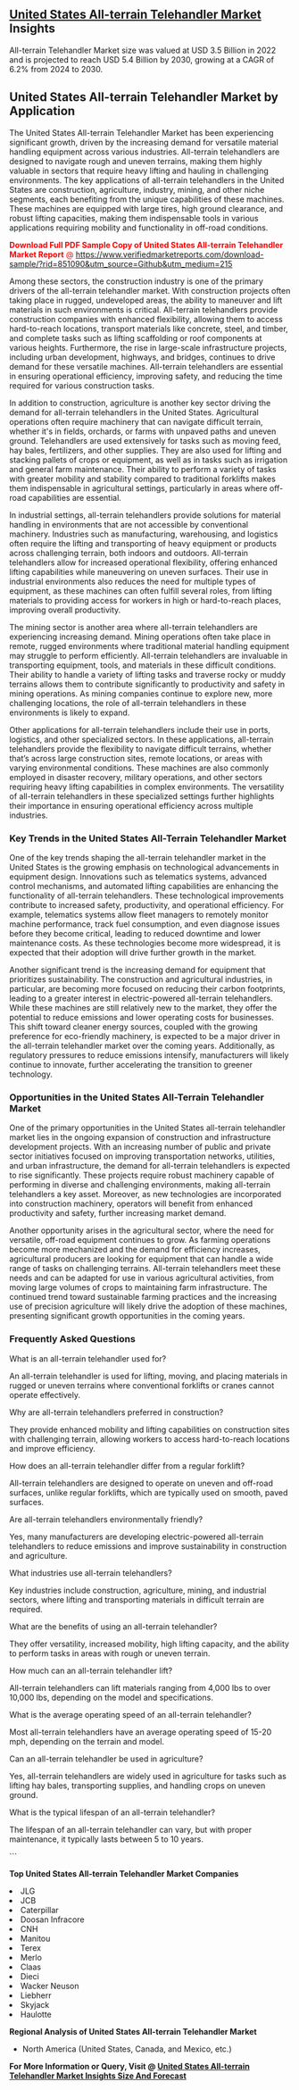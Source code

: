 <h2><a href="https://www.verifiedmarketreports.com/download-sample/?rid=851090&amp;utm_source=Github&amp;utm_medium=215" target="_blank">United States All-terrain Telehandler Market</a> Insights</h2><p>All-terrain Telehandler Market size was valued at USD 3.5 Billion in 2022 and is projected to reach USD 5.4 Billion by 2030, growing at a CAGR of 6.2% from 2024 to 2030.</p><p><h2>United States All-terrain Telehandler Market by Application</h2><p>The United States All-terrain Telehandler Market has been experiencing significant growth, driven by the increasing demand for versatile material handling equipment across various industries. All-terrain telehandlers are designed to navigate rough and uneven terrains, making them highly valuable in sectors that require heavy lifting and hauling in challenging environments. The key applications of all-terrain telehandlers in the United States are construction, agriculture, industry, mining, and other niche segments, each benefiting from the unique capabilities of these machines. These machines are equipped with large tires, high ground clearance, and robust lifting capacities, making them indispensable tools in various applications requiring mobility and functionality in off-road conditions. <p><span class=""><span style="color: #ff0000;"><strong>Download Full PDF Sample Copy of United States All-terrain Telehandler Market Report</strong> @ </span><a href="https://www.verifiedmarketreports.com/download-sample/?rid=851090&amp;utm_source=Github&amp;utm_medium=215" target="_blank">https://www.verifiedmarketreports.com/download-sample/?rid=851090&amp;utm_source=Github&amp;utm_medium=215</a></span></p><p>Among these sectors, the construction industry is one of the primary drivers of the all-terrain telehandler market. With construction projects often taking place in rugged, undeveloped areas, the ability to maneuver and lift materials in such environments is critical. All-terrain telehandlers provide construction companies with enhanced flexibility, allowing them to access hard-to-reach locations, transport materials like concrete, steel, and timber, and complete tasks such as lifting scaffolding or roof components at various heights. Furthermore, the rise in large-scale infrastructure projects, including urban development, highways, and bridges, continues to drive demand for these versatile machines. All-terrain telehandlers are essential in ensuring operational efficiency, improving safety, and reducing the time required for various construction tasks.<p>In addition to construction, agriculture is another key sector driving the demand for all-terrain telehandlers in the United States. Agricultural operations often require machinery that can navigate difficult terrain, whether it's in fields, orchards, or farms with unpaved paths and uneven ground. Telehandlers are used extensively for tasks such as moving feed, hay bales, fertilizers, and other supplies. They are also used for lifting and stacking pallets of crops or equipment, as well as in tasks such as irrigation and general farm maintenance. Their ability to perform a variety of tasks with greater mobility and stability compared to traditional forklifts makes them indispensable in agricultural settings, particularly in areas where off-road capabilities are essential.<p>In industrial settings, all-terrain telehandlers provide solutions for material handling in environments that are not accessible by conventional machinery. Industries such as manufacturing, warehousing, and logistics often require the lifting and transporting of heavy equipment or products across challenging terrain, both indoors and outdoors. All-terrain telehandlers allow for increased operational flexibility, offering enhanced lifting capabilities while maneuvering on uneven surfaces. Their use in industrial environments also reduces the need for multiple types of equipment, as these machines can often fulfill several roles, from lifting materials to providing access for workers in high or hard-to-reach places, improving overall productivity.<p>The mining sector is another area where all-terrain telehandlers are experiencing increasing demand. Mining operations often take place in remote, rugged environments where traditional material handling equipment may struggle to perform efficiently. All-terrain telehandlers are invaluable in transporting equipment, tools, and materials in these difficult conditions. Their ability to handle a variety of lifting tasks and traverse rocky or muddy terrains allows them to contribute significantly to productivity and safety in mining operations. As mining companies continue to explore new, more challenging locations, the role of all-terrain telehandlers in these environments is likely to expand.<p>Other applications for all-terrain telehandlers include their use in ports, logistics, and other specialized sectors. In these applications, all-terrain telehandlers provide the flexibility to navigate difficult terrains, whether that’s across large construction sites, remote locations, or areas with varying environmental conditions. These machines are also commonly employed in disaster recovery, military operations, and other sectors requiring heavy lifting capabilities in complex environments. The versatility of all-terrain telehandlers in these specialized settings further highlights their importance in ensuring operational efficiency across multiple industries.<h3>Key Trends in the United States All-Terrain Telehandler Market</h3><p>One of the key trends shaping the all-terrain telehandler market in the United States is the growing emphasis on technological advancements in equipment design. Innovations such as telematics systems, advanced control mechanisms, and automated lifting capabilities are enhancing the functionality of all-terrain telehandlers. These technological improvements contribute to increased safety, productivity, and operational efficiency. For example, telematics systems allow fleet managers to remotely monitor machine performance, track fuel consumption, and even diagnose issues before they become critical, leading to reduced downtime and lower maintenance costs. As these technologies become more widespread, it is expected that their adoption will drive further growth in the market.<p>Another significant trend is the increasing demand for equipment that prioritizes sustainability. The construction and agricultural industries, in particular, are becoming more focused on reducing their carbon footprints, leading to a greater interest in electric-powered all-terrain telehandlers. While these machines are still relatively new to the market, they offer the potential to reduce emissions and lower operating costs for businesses. This shift toward cleaner energy sources, coupled with the growing preference for eco-friendly machinery, is expected to be a major driver in the all-terrain telehandler market over the coming years. Additionally, as regulatory pressures to reduce emissions intensify, manufacturers will likely continue to innovate, further accelerating the transition to greener technology.<h3>Opportunities in the United States All-Terrain Telehandler Market</h3><p>One of the primary opportunities in the United States all-terrain telehandler market lies in the ongoing expansion of construction and infrastructure development projects. With an increasing number of public and private sector initiatives focused on improving transportation networks, utilities, and urban infrastructure, the demand for all-terrain telehandlers is expected to rise significantly. These projects require robust machinery capable of performing in diverse and challenging environments, making all-terrain telehandlers a key asset. Moreover, as new technologies are incorporated into construction machinery, operators will benefit from enhanced productivity and safety, further increasing market demand.<p>Another opportunity arises in the agricultural sector, where the need for versatile, off-road equipment continues to grow. As farming operations become more mechanized and the demand for efficiency increases, agricultural producers are looking for equipment that can handle a wide range of tasks on challenging terrains. All-terrain telehandlers meet these needs and can be adapted for use in various agricultural activities, from moving large volumes of crops to maintaining farm infrastructure. The continued trend toward sustainable farming practices and the increasing use of precision agriculture will likely drive the adoption of these machines, presenting significant growth opportunities in the coming years.<h3>Frequently Asked Questions</h3><p>What is an all-terrain telehandler used for?</p><p>An all-terrain telehandler is used for lifting, moving, and placing materials in rugged or uneven terrains where conventional forklifts or cranes cannot operate effectively.</p><p>Why are all-terrain telehandlers preferred in construction?</p><p>They provide enhanced mobility and lifting capabilities on construction sites with challenging terrain, allowing workers to access hard-to-reach locations and improve efficiency.</p><p>How does an all-terrain telehandler differ from a regular forklift?</p><p>All-terrain telehandlers are designed to operate on uneven and off-road surfaces, unlike regular forklifts, which are typically used on smooth, paved surfaces.</p><p>Are all-terrain telehandlers environmentally friendly?</p><p>Yes, many manufacturers are developing electric-powered all-terrain telehandlers to reduce emissions and improve sustainability in construction and agriculture.</p><p>What industries use all-terrain telehandlers?</p><p>Key industries include construction, agriculture, mining, and industrial sectors, where lifting and transporting materials in difficult terrain are required.</p><p>What are the benefits of using an all-terrain telehandler?</p><p>They offer versatility, increased mobility, high lifting capacity, and the ability to perform tasks in areas with rough or uneven terrain.</p><p>How much can an all-terrain telehandler lift?</p><p>All-terrain telehandlers can lift materials ranging from 4,000 lbs to over 10,000 lbs, depending on the model and specifications.</p><p>What is the average operating speed of an all-terrain telehandler?</p><p>Most all-terrain telehandlers have an average operating speed of 15-20 mph, depending on the terrain and model.</p><p>Can an all-terrain telehandler be used in agriculture?</p><p>Yes, all-terrain telehandlers are widely used in agriculture for tasks such as lifting hay bales, transporting supplies, and handling crops on uneven ground.</p><p>What is the typical lifespan of an all-terrain telehandler?</p><p>The lifespan of an all-terrain telehandler can vary, but with proper maintenance, it typically lasts between 5 to 10 years.</p>```</p><p><strong>Top United States All-terrain Telehandler Market Companies</strong></p><div data-test-id=""><p><li>JLG</li><li> JCB</li><li> Caterpillar</li><li> Doosan Infracore</li><li> CNH</li><li> Manitou</li><li> Terex</li><li> Merlo</li><li> Claas</li><li> Dieci</li><li> Wacker Neuson</li><li> Liebherr</li><li> Skyjack</li><li> Haulotte</li></p><div><strong>Regional Analysis of&nbsp;United States All-terrain Telehandler Market</strong></div><ul><li dir="ltr"><p dir="ltr">North America&nbsp;(United States, Canada, and Mexico, etc.)</p></li></ul><p><strong>For More Information or Query, Visit @&nbsp;</strong><strong><a href="https://www.verifiedmarketreports.com/product/all-terrain-telehandler-market/?utm_source=Github&amp;utm_medium=215" target="_blank">United States All-terrain Telehandler Market Insights Size And Forecast</a></strong></p></div>
